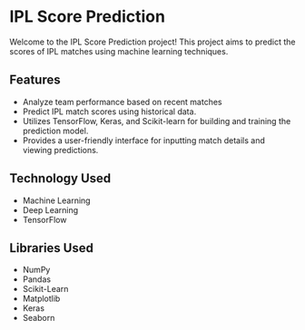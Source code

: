 # IPL Score Prediction

Welcome to the IPL Score Prediction project! This project aims to predict the scores of IPL matches using machine learning techniques.

## Features
- Analyze team performance based on recent matches
- Predict IPL match scores using historical data.
- Utilizes TensorFlow, Keras, and Scikit-learn for building and training the prediction model.
- Provides a user-friendly interface for inputting match details and viewing predictions.

## Technology Used
- Machine Learning
- Deep Learning
- TensorFlow

## Libraries Used
- NumPy
- Pandas
- Scikit-Learn
- Matplotlib
- Keras
- Seaborn

